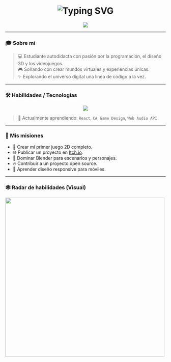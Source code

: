 <h1 align="center">
  <img src="https://readme-typing-svg.demolab.com?font=Orbitron&size=30&pause=1000&color=AA00FF&center=true&vCenter=true&width=435&lines=Hi+there%2C+I'm+Nash+%F0%9F%91%8B" alt="Typing SVG" />
</h1>

<p align="center">
  <img src="https://capsule-render.vercel.app/api?type=waving&color=0fffc1&height=100&section=header&text=Nash%20Profile&fontSize=30&fontAlign=70&fontAlignY=35&descAlign=70&descAlignY=55" />
</p>

---

### 🎓 Sobre mí
> 💻 Estudiante autodidacta con pasión por la programación, el diseño 3D y los videojuegos.  
> 🎮 Soñando con crear mundos virtuales y experiencias únicas.  
> ✨ Explorando el universo digital una línea de código a la vez.

---

### 🛠️ Habilidades / Tecnologías

<p align="center">
  <img src="https://skillicons.dev/icons?i=html,css,js,figma,blender,unity,github&theme=dark" />
</p>

> 🧠 Actualmente aprendiendo: `React`, `C#`, `Game Design`, `Web Audio API`

---

### 🎯 Mis misiones

- 🚀 Crear mi primer juego 2D completo.
- 🌐 Publicar un proyecto en [Itch.io](https://itch.io/).
- 🎨 Dominar Blender para escenarios y personajes.
- 🔥 Contribuir a un proyecto open source.
- 📱 Aprender diseño responsive para móviles.

---

### 🕸️ Radar de habilidades (Visual)

<img src="https://quickchart.io/chart?c={
  type:'radar',
  data:{
    labels:['Frontend','Backend','3D','Lógica','Diseño','Juego'],
    datasets:[{
      label:'Nivel actual',
      backgroundColor:'rgba(170,0,255,0.3)',
      borderColor:'rgba(170,0,255,1)',
      pointBackgroundColor:'rgba(170,0,255,1)',
      data:[6,3,7,5,8,4]
    }]
  },
  options:{
    scale:{
      angleLines:{ color:'rgba(170,0,255,0.2)' },
      gridLines:{ color:'rgba(170,0,255,0.2)' },
      pointLabels:{ fontColor:'rgba(170,0,255,1)' },
      ticks:{ min:0, max:10, stepSize:2 }
    }
  }
}" width="500"/>





